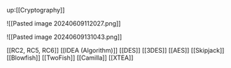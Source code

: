 up:[[Cryptography]]



![[Pasted image 20240609112027.png]]

![[Pasted image 20240609131043.png]]

[[RC2, RC5, RC6]]
[[IDEA (Algorithm)]]
[[DES]]
[[3DES]]
[[AES]]
[[Skipjack]]
[[Blowfish]]
[[TwoFish]]
[[Camilla]]
[[XTEA]]

